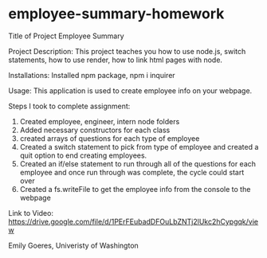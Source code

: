 # employee-summary-homework
Title of Project
Employee Summary

Project Description: This project teaches you how to use node.js, switch statements, how to use render, how to link html pages with node.

Installations: Installed npm package, npm i inquirer

Usage: This application is used to create employee info on your webpage.

Steps I took to complete assignment:
1. Created employee, engineer, intern node folders
2. Added necessary constructors for each class
3. created arrays of questions for each type of employee
4. Created a switch statement to pick from type of employee and created a quit option to end creating employees.
5. Created an if/else statement to run through all of the questions for each employee and once run through was complete, the cycle could start over
6. Created a fs.writeFile to get the employee info from the console to the webpage





Link to Video: https://drive.google.com/file/d/1PErFEubadDFOuLbZNTj2lUkc2hCypgqk/view


Emily Goeres,
Univeristy of Washington
